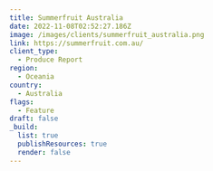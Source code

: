 ```yaml
---
title: Summerfruit Australia
date: 2022-11-08T02:52:27.186Z
image: /images/clients/summerfruit_australia.png
link: https://summerfruit.com.au/
client_type:
  - Produce Report
region:
  - Oceania
country:
  - Australia
flags:
  - Feature
draft: false
_build:
  list: true
  publishResources: true
  render: false
---
```

